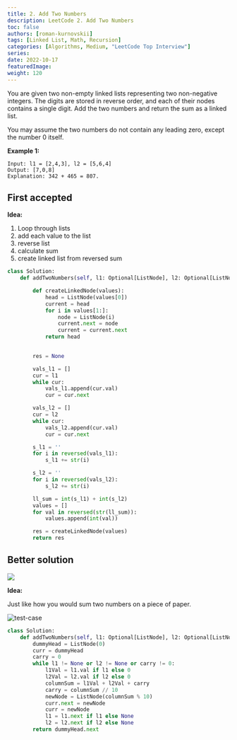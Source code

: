 ```yaml
---
title: 2. Add Two Numbers
description: LeetCode 2. Add Two Numbers
toc: false
authors: [roman-kurnovskii]
tags: [Linked List, Math, Recursion]
categories: [Algorithms, Medium, "LeetCode Top Interview"]
series:
date: 2022-10-17
featuredImage:
weight: 120
---
```


You are given two non-empty linked lists representing two non-negative integers. The digits are stored in reverse order, and each of their nodes contains a single digit. Add the two numbers and return the sum as a linked list.

You may assume the two numbers do not contain any leading zero, except the number 0 itself.

**Example 1:**

    Input: l1 = [2,4,3], l2 = [5,6,4]
    Output: [7,0,8]
    Explanation: 342 + 465 = 807.

## First accepted

**Idea:**

1. Loop through lists
2. add each value to the list
3. reverse list
4. calculate sum
5. create linked list from reversed sum

```python
class Solution:
    def addTwoNumbers(self, l1: Optional[ListNode], l2: Optional[ListNode]) -> Optional[ListNode]:

        def createLinkedNode(values):
            head = ListNode(values[0])
            current = head
            for i in values[1:]:
                node = ListNode(i)
                current.next = node
                current = current.next
            return head
        

        res = None

        vals_l1 = []
        cur = l1
        while cur:
            vals_l1.append(cur.val)
            cur = cur.next

        vals_l2 = []
        cur = l2
        while cur:
            vals_l2.append(cur.val)
            cur = cur.next

        s_l1 = ''
        for i in reversed(vals_l1):
            s_l1 += str(i)

        s_l2 = ''
        for i in reversed(vals_l2):
            s_l2 += str(i)

        ll_sum = int(s_l1) + int(s_l2)
        values = []
        for val in reversed(str(ll_sum)):
            values.append(int(val))

        res = createLinkedNode(values)
        return res
```

## Better solution

![](https://leetcode.com/problems/add-two-numbers/Figures/2_add_two_numbers.svg)

**Idea:**

Just like how you would sum two numbers on a piece of paper.

![test-case](../../assets/2-test-case.jpg)

```python
class Solution:
    def addTwoNumbers(self, l1: Optional[ListNode], l2: Optional[ListNode]) -> Optional[ListNode]:
        dummyHead = ListNode(0)
        curr = dummyHead
        carry = 0
        while l1 != None or l2 != None or carry != 0:
            l1Val = l1.val if l1 else 0
            l2Val = l2.val if l2 else 0
            columnSum = l1Val + l2Val + carry
            carry = columnSum // 10
            newNode = ListNode(columnSum % 10)
            curr.next = newNode
            curr = newNode
            l1 = l1.next if l1 else None
            l2 = l2.next if l2 else None
        return dummyHead.next
```
